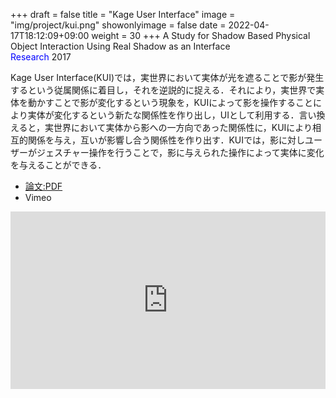 +++
draft = false
title = "Kage User Interface"
image = "img/project/kui.png"
showonlyimage = false
date = 2022-04-17T18:12:09+09:00
weight = 30
+++
A Study for Shadow Based Physical Object Interaction Using Real Shadow as an Interface  
<span style="color: blue; ">Research</span> 2017

<!--more-->
Kage User Interface(KUI)では，実世界において実体が光を遮ることで影が発生するという従属関係に着目し，それを逆説的に捉える．それにより，実世界で実体を動かすことで影が変化するという現象を，KUIによって影を操作することにより実体が変化するという新たな関係性を作り出し，UIとして利用する．言い換えると，実世界において実体から影への一方向であった関係性に，KUIにより相互的関係を与え，互いが影響し合う関係性を作り出す．KUIでは，影に対しユーザーがジェスチャー操作を行うことで，影に与えられた操作によって実体に変化を与えることができる．

- [論文:PDF](https://www.art-science.org/journal/v16n4/v16n4pp130/artsci-v16n4pp130.pdf)
- Vimeo
 <div style="padding:56.25% 0 0 0;position:relative;"><iframe src="https://player.vimeo.com/video/335568281?h=600ff679bb&amp;badge=0&amp;autopause=0&amp;player_id=0&amp;app_id=58479" frameborder="0" allow="autoplay; fullscreen; picture-in-picture" allowfullscreen style="position:absolute;top:0;left:0;width:100%;height:100%;" title="Kage User Interface"></iframe></div><script src="https://player.vimeo.com/api/player.js"></script>